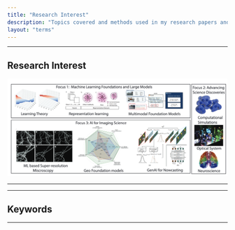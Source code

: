 ```yaml
---
title: "Research Interest"
description: "Topics covered and methods used in my research papers and courses."
layout: "terms"
---
```


---

## Research Interest

![](research.png)

---

---

## Keywords

---